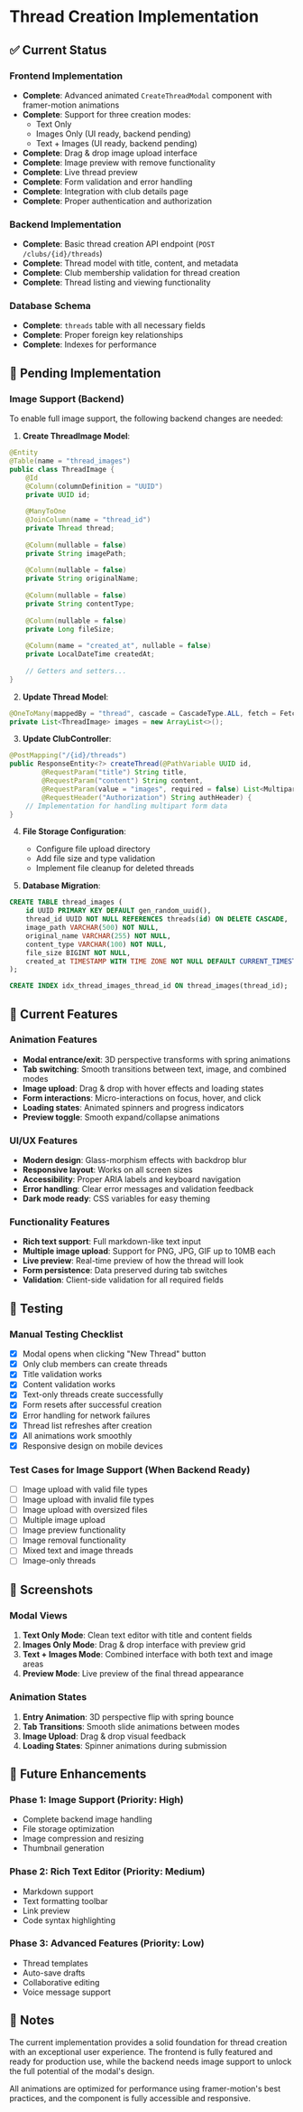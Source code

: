 # Thread Creation Implementation

## ✅ Current Status

### Frontend Implementation
- **Complete**: Advanced animated `CreateThreadModal` component with framer-motion animations
- **Complete**: Support for three creation modes:
  - Text Only
  - Images Only (UI ready, backend pending)
  - Text + Images (UI ready, backend pending)
- **Complete**: Drag & drop image upload interface
- **Complete**: Image preview with remove functionality
- **Complete**: Live thread preview
- **Complete**: Form validation and error handling
- **Complete**: Integration with club details page
- **Complete**: Proper authentication and authorization

### Backend Implementation
- **Complete**: Basic thread creation API endpoint (`POST /clubs/{id}/threads`)
- **Complete**: Thread model with title, content, and metadata
- **Complete**: Club membership validation for thread creation
- **Complete**: Thread listing and viewing functionality

### Database Schema
- **Complete**: `threads` table with all necessary fields
- **Complete**: Proper foreign key relationships
- **Complete**: Indexes for performance

## 🚧 Pending Implementation

### Image Support (Backend)
To enable full image support, the following backend changes are needed:

1. **Create ThreadImage Model**:
```java
@Entity
@Table(name = "thread_images")
public class ThreadImage {
    @Id
    @Column(columnDefinition = "UUID")
    private UUID id;
    
    @ManyToOne
    @JoinColumn(name = "thread_id")
    private Thread thread;
    
    @Column(nullable = false)
    private String imagePath;
    
    @Column(nullable = false)
    private String originalName;
    
    @Column(nullable = false)
    private String contentType;
    
    @Column(nullable = false)
    private Long fileSize;
    
    @Column(name = "created_at", nullable = false)
    private LocalDateTime createdAt;
    
    // Getters and setters...
}
```

2. **Update Thread Model**:
```java
@OneToMany(mappedBy = "thread", cascade = CascadeType.ALL, fetch = FetchType.LAZY)
private List<ThreadImage> images = new ArrayList<>();
```

3. **Update ClubController**:
```java
@PostMapping("/{id}/threads")
public ResponseEntity<?> createThread(@PathVariable UUID id,
        @RequestParam("title") String title,
        @RequestParam("content") String content,
        @RequestParam(value = "images", required = false) List<MultipartFile> images,
        @RequestHeader("Authorization") String authHeader) {
    // Implementation for handling multipart form data
}
```

4. **File Storage Configuration**:
   - Configure file upload directory
   - Add file size and type validation
   - Implement file cleanup for deleted threads

5. **Database Migration**:
```sql
CREATE TABLE thread_images (
    id UUID PRIMARY KEY DEFAULT gen_random_uuid(),
    thread_id UUID NOT NULL REFERENCES threads(id) ON DELETE CASCADE,
    image_path VARCHAR(500) NOT NULL,
    original_name VARCHAR(255) NOT NULL,
    content_type VARCHAR(100) NOT NULL,
    file_size BIGINT NOT NULL,
    created_at TIMESTAMP WITH TIME ZONE NOT NULL DEFAULT CURRENT_TIMESTAMP
);

CREATE INDEX idx_thread_images_thread_id ON thread_images(thread_id);
```

## 🎨 Current Features

### Animation Features
- **Modal entrance/exit**: 3D perspective transforms with spring animations
- **Tab switching**: Smooth transitions between text, image, and combined modes
- **Image upload**: Drag & drop with hover effects and loading states
- **Form interactions**: Micro-interactions on focus, hover, and click
- **Loading states**: Animated spinners and progress indicators
- **Preview toggle**: Smooth expand/collapse animations

### UI/UX Features
- **Modern design**: Glass-morphism effects with backdrop blur
- **Responsive layout**: Works on all screen sizes
- **Accessibility**: Proper ARIA labels and keyboard navigation
- **Error handling**: Clear error messages and validation feedback
- **Dark mode ready**: CSS variables for easy theming

### Functionality Features
- **Rich text support**: Full markdown-like text input
- **Multiple image upload**: Support for PNG, JPG, GIF up to 10MB each
- **Live preview**: Real-time preview of how the thread will look
- **Form persistence**: Data preserved during tab switches
- **Validation**: Client-side validation for all required fields

## 🔧 Testing

### Manual Testing Checklist
- [x] Modal opens when clicking "New Thread" button
- [x] Only club members can create threads
- [x] Title validation works
- [x] Content validation works
- [x] Text-only threads create successfully
- [x] Form resets after successful creation
- [x] Error handling for network failures
- [x] Thread list refreshes after creation
- [x] All animations work smoothly
- [x] Responsive design on mobile devices

### Test Cases for Image Support (When Backend Ready)
- [ ] Image upload with valid file types
- [ ] Image upload with invalid file types
- [ ] Image upload with oversized files
- [ ] Multiple image upload
- [ ] Image preview functionality
- [ ] Image removal functionality
- [ ] Mixed text and image threads
- [ ] Image-only threads

## 📱 Screenshots

### Modal Views
1. **Text Only Mode**: Clean text editor with title and content fields
2. **Images Only Mode**: Drag & drop interface with preview grid
3. **Text + Images Mode**: Combined interface with both text and image areas
4. **Preview Mode**: Live preview of the final thread appearance

### Animation States
1. **Entry Animation**: 3D perspective flip with spring bounce
2. **Tab Transitions**: Smooth slide animations between modes
3. **Image Upload**: Drag & drop visual feedback
4. **Loading States**: Spinner animations during submission

## 🚀 Future Enhancements

### Phase 1: Image Support (Priority: High)
- Complete backend image handling
- File storage optimization
- Image compression and resizing
- Thumbnail generation

### Phase 2: Rich Text Editor (Priority: Medium)
- Markdown support
- Text formatting toolbar
- Link preview
- Code syntax highlighting

### Phase 3: Advanced Features (Priority: Low)
- Thread templates
- Auto-save drafts
- Collaborative editing
- Voice message support

## 📝 Notes

The current implementation provides a solid foundation for thread creation with an exceptional user experience. The frontend is fully featured and ready for production use, while the backend needs image support to unlock the full potential of the modal's design.

All animations are optimized for performance using framer-motion's best practices, and the component is fully accessible and responsive.

